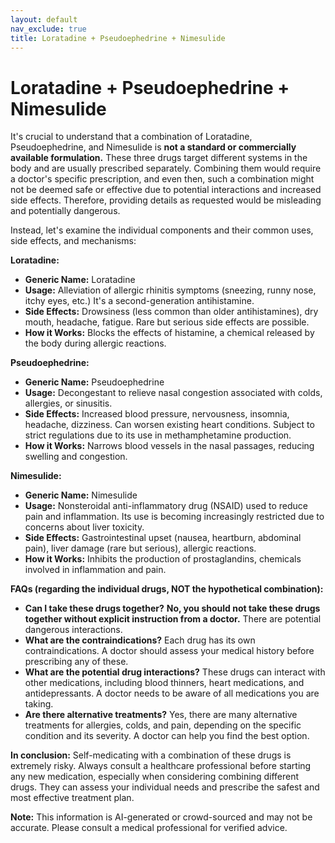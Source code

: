 ```yaml
---
layout: default
nav_exclude: true
title: Loratadine + Pseudoephedrine + Nimesulide
---
```


# Loratadine + Pseudoephedrine + Nimesulide

It's crucial to understand that a combination of Loratadine, Pseudoephedrine, and Nimesulide is **not a standard or commercially available formulation.**  These three drugs target different systems in the body and are usually prescribed separately. Combining them would require a doctor's specific prescription, and even then, such a combination might not be deemed safe or effective due to potential interactions and increased side effects.  Therefore, providing details as requested would be misleading and potentially dangerous.

Instead, let's examine the individual components and their common uses, side effects, and mechanisms:


**Loratadine:**

* **Generic Name:** Loratadine
* **Usage:**  Alleviation of allergic rhinitis symptoms (sneezing, runny nose, itchy eyes, etc.)  It's a second-generation antihistamine.
* **Side Effects:** Drowsiness (less common than older antihistamines), dry mouth, headache, fatigue.  Rare but serious side effects are possible.
* **How it Works:**  Blocks the effects of histamine, a chemical released by the body during allergic reactions.


**Pseudoephedrine:**

* **Generic Name:** Pseudoephedrine
* **Usage:**  Decongestant to relieve nasal congestion associated with colds, allergies, or sinusitis.
* **Side Effects:**  Increased blood pressure, nervousness, insomnia, headache, dizziness.  Can worsen existing heart conditions.  Subject to strict regulations due to its use in methamphetamine production.
* **How it Works:**  Narrows blood vessels in the nasal passages, reducing swelling and congestion.


**Nimesulide:**

* **Generic Name:** Nimesulide
* **Usage:**  Nonsteroidal anti-inflammatory drug (NSAID) used to reduce pain and inflammation.  Its use is becoming increasingly restricted due to concerns about liver toxicity.
* **Side Effects:**  Gastrointestinal upset (nausea, heartburn, abdominal pain), liver damage (rare but serious), allergic reactions.
* **How it Works:**  Inhibits the production of prostaglandins, chemicals involved in inflammation and pain.


**FAQs (regarding the individual drugs, NOT the hypothetical combination):**

* **Can I take these drugs together?**  **No, you should not take these drugs together without explicit instruction from a doctor.**  There are potential dangerous interactions.
* **What are the contraindications?**  Each drug has its own contraindications.  A doctor should assess your medical history before prescribing any of these.
* **What are the potential drug interactions?**  These drugs can interact with other medications, including blood thinners, heart medications, and antidepressants.  A doctor needs to be aware of all medications you are taking.
* **Are there alternative treatments?**  Yes, there are many alternative treatments for allergies, colds, and pain, depending on the specific condition and its severity.  A doctor can help you find the best option.


**In conclusion:**  Self-medicating with a combination of these drugs is extremely risky. Always consult a healthcare professional before starting any new medication, especially when considering combining different drugs.  They can assess your individual needs and prescribe the safest and most effective treatment plan.


**Note:** This information is AI-generated or crowd-sourced and may not be accurate. Please consult a medical professional for verified advice.